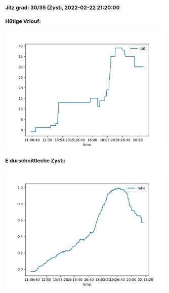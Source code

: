 ### Jitz grad: 30/35 (Zysti, 2022-02-22 21:20:00

### Hütige Vrlouf:
![Graph](Today.png)

### E durschnittleche Zysti:
![Graph](Zysti.png)